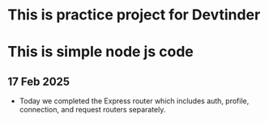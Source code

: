 # This is practice project for Devtinder
# This is simple node js code 

## 17 Feb 2025
- Today we completed the Express router which includes auth, profile, connection, and request routers separately.